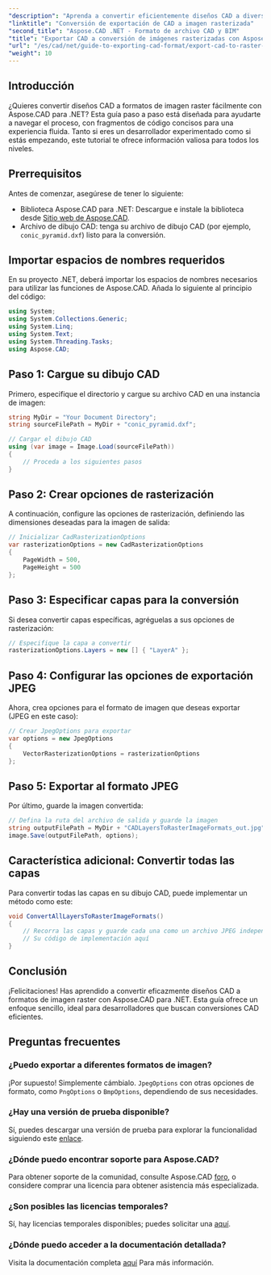 ```yaml
---
"description": "Aprenda a convertir eficientemente diseños CAD a diversos formatos de imagen rasterizada con Aspose.CAD para .NET. Esta guía completa le guía por el proceso con código claro."
"linktitle": "Conversión de exportación de CAD a imagen rasterizada"
"second_title": "Aspose.CAD .NET - Formato de archivo CAD y BIM"
"title": "Exportar CAD a conversión de imágenes rasterizadas con Aspose.CAD para .NET"
"url": "/es/cad/net/guide-to-exporting-cad-format/export-cad-to-raster-image-conversion/"
"weight": 10
---
```


## Introducción

¿Quieres convertir diseños CAD a formatos de imagen raster fácilmente con Aspose.CAD para .NET? Esta guía paso a paso está diseñada para ayudarte a navegar el proceso, con fragmentos de código concisos para una experiencia fluida. Tanto si eres un desarrollador experimentado como si estás empezando, este tutorial te ofrece información valiosa para todos los niveles.

## Prerrequisitos

Antes de comenzar, asegúrese de tener lo siguiente:

- Biblioteca Aspose.CAD para .NET: Descargue e instale la biblioteca desde [Sitio web de Aspose.CAD](https://releases.aspose.com/cad/net/).
- Archivo de dibujo CAD: tenga su archivo de dibujo CAD (por ejemplo, `conic_pyramid.dxf`) listo para la conversión.

## Importar espacios de nombres requeridos

En su proyecto .NET, deberá importar los espacios de nombres necesarios para utilizar las funciones de Aspose.CAD. Añada lo siguiente al principio del código:

```csharp
using System;
using System.Collections.Generic;
using System.Linq;
using System.Text;
using System.Threading.Tasks;
using Aspose.CAD;
```

## Paso 1: Cargue su dibujo CAD

Primero, especifique el directorio y cargue su archivo CAD en una instancia de imagen:

```csharp
string MyDir = "Your Document Directory";
string sourceFilePath = MyDir + "conic_pyramid.dxf";

// Cargar el dibujo CAD
using (var image = Image.Load(sourceFilePath))
{
    // Proceda a los siguientes pasos
}
```

## Paso 2: Crear opciones de rasterización

A continuación, configure las opciones de rasterización, definiendo las dimensiones deseadas para la imagen de salida:

```csharp
// Inicializar CadRasterizationOptions
var rasterizationOptions = new CadRasterizationOptions
{
    PageWidth = 500,
    PageHeight = 500
};
```

## Paso 3: Especificar capas para la conversión

Si desea convertir capas específicas, agréguelas a sus opciones de rasterización:

```csharp
// Especifique la capa a convertir
rasterizationOptions.Layers = new [] { "LayerA" };
```

## Paso 4: Configurar las opciones de exportación JPEG

Ahora, crea opciones para el formato de imagen que deseas exportar (JPEG en este caso):

```csharp
// Crear JpegOptions para exportar
var options = new JpegOptions
{
    VectorRasterizationOptions = rasterizationOptions
};
```

## Paso 5: Exportar al formato JPEG

Por último, guarde la imagen convertida:

```csharp
// Defina la ruta del archivo de salida y guarde la imagen
string outputFilePath = MyDir + "CADLayersToRasterImageFormats_out.jpg";
image.Save(outputFilePath, options);
```

## Característica adicional: Convertir todas las capas

Para convertir todas las capas en su dibujo CAD, puede implementar un método como este:

```csharp
void ConvertAllLayersToRasterImageFormats()
{
    // Recorra las capas y guarde cada una como un archivo JPEG independiente
    // Su código de implementación aquí
}
```

## Conclusión

¡Felicitaciones! Has aprendido a convertir eficazmente diseños CAD a formatos de imagen raster con Aspose.CAD para .NET. Esta guía ofrece un enfoque sencillo, ideal para desarrolladores que buscan conversiones CAD eficientes.

## Preguntas frecuentes

### ¿Puedo exportar a diferentes formatos de imagen?

¡Por supuesto! Simplemente cámbialo. `JpegOptions` con otras opciones de formato, como `PngOptions` o `BmpOptions`, dependiendo de sus necesidades.

### ¿Hay una versión de prueba disponible?

Sí, puedes descargar una versión de prueba para explorar la funcionalidad siguiendo este [enlace](https://releases.aspose.com/cad/net/).

### ¿Dónde puedo encontrar soporte para Aspose.CAD?

Para obtener soporte de la comunidad, consulte Aspose.CAD [foro](https://forum.aspose.com/c/cad/19), o considere comprar una licencia para obtener asistencia más especializada.

### ¿Son posibles las licencias temporales?

Sí, hay licencias temporales disponibles; puedes solicitar una [aquí](https://purchase.conholdate.com/temporary-license/).

### ¿Dónde puedo acceder a la documentación detallada?

Visita la documentación completa [aquí](https://reference.aspose.com/cad/net/) Para más información.